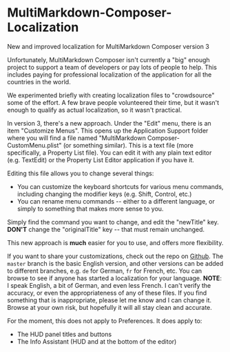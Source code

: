 # MultiMarkdown-Composer-Localization
New and improved localization for MultiMarkdown Composer version 3

Unfortunately, MultiMarkdown Composer isn't currently a "big" enough project to support a team of developers or pay lots of people to help.  This includes paying for professional localization of the application for all the countries in the world.

We experimented briefly with creating localization files to "crowdsource" some of the effort.  A few brave people volunteered their time, but it wasn't enough to qualify as actual localization, so it wasn't practical.

In version 3, there's a new approach.  Under the "Edit" menu, there is an item "Customize Menus".  This opens up the Application Support folder where you will find a file named "MultiMarkdown Composer-CustomMenu.plist" (or something similar).  This is a text file (more specifically, a Property List file).  You can edit it with any plain text editor (e.g. TextEdit) or the Property List Editor application if you have it.

Editing this file allows you to change several things:

*	You can customize the keyboard shortcuts for various menu commands, including changing the modifier keys (e.g. Shift, Control, etc.)
*	You can rename menu commands -- either to a different language, or simply to something that makes more sense to you.

Simply find the command you want to change, and edit the "newTitle" key.  **DON'T** change the "originalTitle" key -- that must remain unchanged.

This new approach is **much** easier for you to use, and offers more flexibility.

If you want to share your customizations, check out the repo on [Github](https://github.com/fletcher/MultiMarkdown-Composer-Localization).  The `master` branch is the basic English version, and other versions can be added to different branches, e.g. `de` for German, `fr` for French, etc.  You can browse to see if anyone has started a localization for your language.  **NOTE**:  I speak English, a bit of German, and even less French.  I can't verify the accuracy, or even the appropriateness of any of these files.  If you find something that is inappropriate, please let me know and I can change it.  Browse at your own risk, but hopefully it will all stay clean and accurate.

For the moment, this does not apply to Preferences.  It does apply to:

*	The HUD panel titles and buttons
*	The Info Assistant (HUD and at the bottom of the editor)
